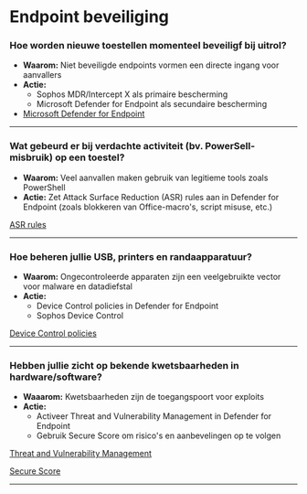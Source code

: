 # Endpoint beveiliging

### Hoe worden nieuwe toestellen momenteel beveiligf bij uitrol?
- **Waarom:** Niet beveiligde endpoints vormen een directe ingang voor aanvallers
- **Actie:**
    - Sophos MDR/Intercept X als primaire bescherming
    - Microsoft Defender for Endpoint als secundaire bescherming
- [Microsoft Defender for Endpoint](../plannen/endpoint%20beveiliging%20plan.md###Microsoft%20Defender%20for%20Endpoint)

---

### Wat gebeurd er bij verdachte activiteit (bv. PowerSell-misbruik) op een toestel?
- **Waarom:** Veel aanvallen maken gebruik van legitieme tools zoals PowerShell
- **Actie:** Zet Attack Surface Reduction (ASR) rules aan in Defender for Endpoint (zoals blokkeren van Office-macro's, script misuse, etc.)

[ASR rules](../plannen/endpoint%20beveiliging%20plan.md###ASR%20rules)

---

### Hoe beheren jullie USB, printers en randaapparatuur?
- **Waarom:** Ongecontroleerde apparaten zijn een veelgebruikte vector voor malware en datadiefstal
- **Actie:**
    - Device Control policies in Defender for Endpoint
    - Sophos Device Control 

[Device Control policies](../plannen/endpoint%20beveiliging%20plan.md###Device%20Control%20policies)

---

### Hebben jullie zicht op bekende kwetsbaarheden in hardware/software?
- **Waaarom:** Kwetsbaarheden zijn de toegangspoort voor exploits
- **Actie:**
    - Activeer Threat and Vulnerability Management in Defender for Endpoint
    - Gebruik Secure Score om risico's en aanbevelingen op te volgen

[Threat and Vulnerability Management](../plannen/endpoint%20beveiliging%20plan.md###Threat%20and%20Vulnerability%20Management)

[Secure Score](../plannen/endpoint%20beveiliging%20plan.md###Secure%20Score)


---